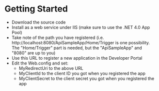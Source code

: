 # Getting Started

* Download the source code
* Install as a web service under IIS (make sure to use the .NET 4.0 App Pool)
* Take note of the path you have registered (i.e. http://localhost:8080/ApiSampleApp/Home/Trigger is one possibility. The "Home/Trigger" part is needed, but the "ApiSampleApp" and "8080" are up to you)
* Use this URL to register a new application in the Developer Portal
* Edit the Web.config and set:
    * MyRedirectUri to the above URL
    * MyClientId to the client ID you got when you registered the app
    * MyClientSecret to the client secret you got when you registered the app
